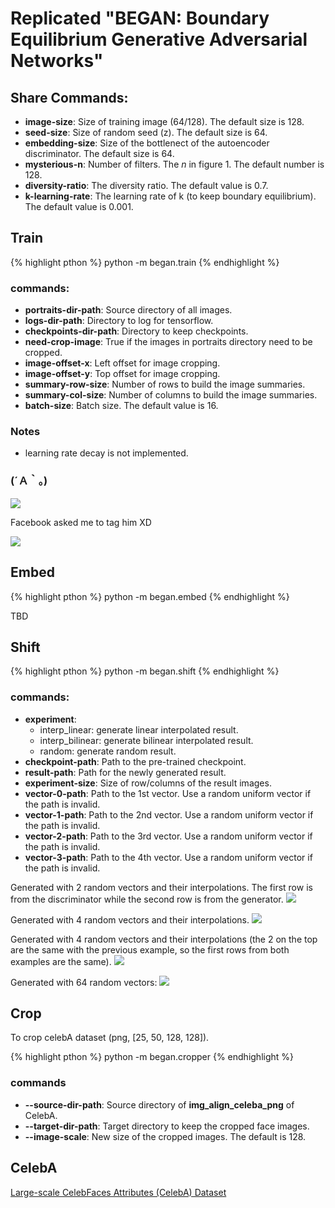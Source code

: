 # Replicated "BEGAN: Boundary Equilibrium Generative Adversarial Networks"

## Share Commands:

* **image-size**: Size of training image (64/128). The default size is 128.
* **seed-size**: Size of random seed (z). The default size is 64.
* **embedding-size**: Size of the bottlenect of the autoencoder discriminator. The default size is 64.
* **mysterious-n**: Number of filters. The *n* in figure 1. The default number is 128.
* **diversity-ratio**: The diversity ratio. The default value is 0.7.
* **k-learning-rate**: The learning rate of k (to keep boundary equilibrium). The default value is 0.001.


## Train

{% highlight pthon %}
python -m began.train
{% endhighlight %}

### commands:

* **portraits-dir-path**: Source directory of all images.
* **logs-dir-path**: Directory to log for tensorflow.
* **checkpoints-dir-path**: Directory to keep checkpoints.
* **need-crop-image**: True if the images in portraits directory need to be cropped.
* **image-offset-x**: Left offset for image cropping.
* **image-offset-y**: Top offset for image cropping.
* **summary-row-size**: Number of rows to build the image summaries.
* **summary-col-size**: Number of columns to build the image summaries.
* **batch-size**: Batch size. The default value is 16.

### Notes

* learning rate decay is not implemented.

###  (´Ａ｀。)

![](../assets/began_celeba_funny_00.png)

Facebook asked me to tag him  XD

![](../assets/began_celeba_funny_01.png)

## Embed

{% highlight pthon %}
python -m began.embed
{% endhighlight %}

TBD

## Shift

{% highlight pthon %}
python -m began.shift
{% endhighlight %}

### commands:

* **experiment**:
  * interp_linear: generate linear interpolated result.
  * interp_bilinear: generate bilinear interpolated result.
  * random: generate random result.
* **checkpoint-path**: Path to the pre-trained checkpoint.
* **result-path**: Path for the newly generated result.
* **experiment-size**: Size of row/columns of the result images.
* **vector-0-path**: Path to the 1st vector. Use a random uniform vector if the path is invalid.
* **vector-1-path**: Path to the 2nd vector. Use a random uniform vector if the path is invalid.
* **vector-2-path**: Path to the 3rd vector. Use a random uniform vector if the path is invalid.
* **vector-3-path**: Path to the 4th vector. Use a random uniform vector if the path is invalid.

Generated with 2 random vectors and their interpolations. The first row is from the discriminator while the second row is from the generator.
![](../assets/began_celeba_l_interp.png)

Generated with 4 random vectors and their interpolations.
![](../assets/began_celeba_bl_interp_0.png)

Generated with 4 random vectors and their interpolations (the 2 on the top are the same with the previous example, so the first rows from both examples are the same).
![](../assets/began_celeba_bl_interp_1.png)

Generated with 64 random vectors:
![](../assets/began_celeba_random.png)

## Crop

To crop celebA dataset (png, [25, 50, 128, 128]).

{% highlight pthon %}
python -m began.cropper
{% endhighlight %}

### commands

* **--source-dir-path**: Source directory of **img_align_celeba_png** of CelebA.
* **--target-dir-path**: Target directory to keep the cropped face images.
* **--image-scale**: New size of the cropped images. The default is 128.

## CelebA

[Large-scale CelebFaces Attributes (CelebA) Dataset](http://mmlab.ie.cuhk.edu.hk/projects/CelebA.html)
